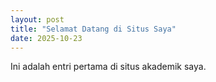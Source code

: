 ```yaml
---
layout: post
title: "Selamat Datang di Situs Saya"
date: 2025-10-23
---
```


Ini adalah entri pertama di situs akademik saya.

